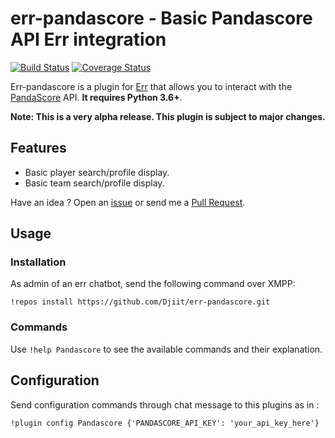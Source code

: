 # err-pandascore - Basic Pandascore API Err integration

[![Build Status](https://travis-ci.org/Djiit/err-pandascore.svg?branch=master)](https://travis-ci.org/Djiit/err-pandascore) [![Coverage Status](https://coveralls.io/repos/github/Djiit/err-pandascore/badge.svg?branch=master)](https://coveralls.io/github/Djiit/err-pandascore?branch=master)

Err-pandascore is a plugin for [Err](https://github.com/gbin/err) that allows you to interact with the [PandaScore](http://pandascore.co) API. **It requires Python 3.6+**.

**Note: This is a very alpha release. This plugin is subject to major changes.**

## Features

* Basic player search/profile display.
* Basic team search/profile display.

Have an idea ? Open an [issue](https://github.com/Djiit/err-pandascore/issues) or send me a [Pull Request](https://github.com/Djiit/err-pandascore/pulls).

## Usage

### Installation

As admin of an err chatbot, send the following command over XMPP:

```
!repos install https://github.com/Djiit/err-pandascore.git
```

### Commands

Use `!help Pandascore` to see the available commands and their explanation.

## Configuration

Send configuration commands through chat message to this plugins as in :

```
!plugin config Pandascore {'PANDASCORE_API_KEY': 'your_api_key_here'}
```
